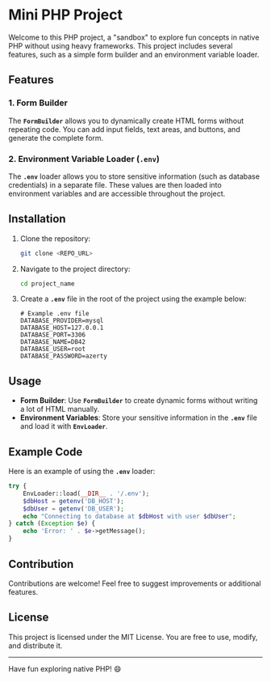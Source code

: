 # Mini PHP Project

Welcome to this PHP project, a "sandbox" to explore fun concepts in native PHP without using heavy frameworks. This project includes several features, such as a simple form builder and an environment variable loader.

## Features

### 1. Form Builder

The **`FormBuilder`** allows you to dynamically create HTML forms without repeating code. You can add input fields, text areas, and buttons, and generate the complete form.

### 2. Environment Variable Loader (**`.env`**)

The **`.env`** loader allows you to store sensitive information (such as database credentials) in a separate file. These values are then loaded into environment variables and are accessible throughout the project.

## Installation

1. Clone the repository:

   ```sh
   git clone <REPO_URL>
   ```

2. Navigate to the project directory:

   ```sh
   cd project_name
   ```

3. Create a **`.env`** file in the root of the project using the example below:

   ```
   # Example .env file
   DATABASE_PROVIDER=mysql
   DATABASE_HOST=127.0.0.1
   DATABASE_PORT=3306
   DATABASE_NAME=DB42
   DATABASE_USER=root
   DATABASE_PASSWORD=azerty
   ```

## Usage

- **Form Builder**\: Use **`FormBuilder`** to create dynamic forms without writing a lot of HTML manually.
- **Environment Variables**\: Store your sensitive information in the **`.env`** file and load it with **`EnvLoader`**.

## Example Code

Here is an example of using the **`.env`** loader:

```php
try {
    EnvLoader::load(__DIR__ . '/.env');
    $dbHost = getenv('DB_HOST');
    $dbUser = getenv('DB_USER');
    echo "Connecting to database at $dbHost with user $dbUser";
} catch (Exception $e) {
    echo 'Error: ' . $e->getMessage();
}
```

## Contribution

Contributions are welcome! Feel free to suggest improvements or additional features.

## License

This project is licensed under the MIT License. You are free to use, modify, and distribute it.

---

Have fun exploring native PHP! 😄





